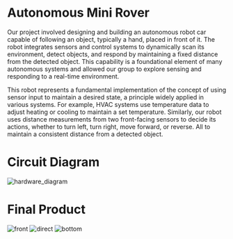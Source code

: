 # Autonomous Mini Rover

Our project involved designing and building an autonomous robot car capable of following
an object, typically a hand, placed in front of it. The robot integrates sensors and control
systems to dynamically scan its environment, detect objects, and respond by maintaining a
fixed distance from the detected object. This capability is a foundational element of many
autonomous systems and allowed our group to explore sensing and responding to a real-time
environment.

This robot represents a fundamental implementation of the concept of using sensor input
to maintain a desired state, a principle widely applied in various systems. For example,
HVAC systems use temperature data to adjust heating or cooling to maintain a set temperature.
Similarly, our robot uses distance measurements from two front-facing sensors to
decide its actions, whether to turn left, turn right, move forward, or reverse. All to maintain
a consistent distance from a detected object.

# Circuit Diagram
![hardware_diagram](https://github.com/user-attachments/assets/e90898d8-00d9-4768-9218-645b3617265f)

# Final Product

![front](https://github.com/user-attachments/assets/045767e5-7deb-4d22-83c5-0836dd6142f9)
![direct](https://github.com/user-attachments/assets/cd96a21e-feba-4c31-aa66-79c3983d41f4)
![bottom](https://github.com/user-attachments/assets/83f2970e-7945-4338-83dc-b0efa8989cc1)
